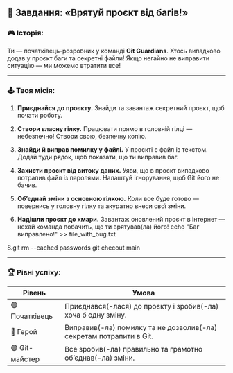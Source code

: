 
## 🧩 **Завдання: «Врятуй проєкт від багів!»**

### 🎮 Історія:

Ти — початківець-розробник у команді **Git Guardians**. Хтось випадково додав у проєкт баги та секретні файли! Якщо негайно не виправити ситуацію — ми можемо втратити все!

---

### 🕹️ Твоя місія:

1. **Приєднайся до проєкту.**
   Знайди та завантаж секретний проєкт, щоб почати роботу.

2. **Створи власну гілку.**
   Працювати прямо в головній гілці — небезпечно! Створи свою, безпечну копію.

3. **Знайди й виправ помилку у файлі.**
   У проєкті є файл із текстом. Додай туди рядок, щоб показати, що ти виправив баг.

4. **Захисти проєкт від витоку даних.**
   Уяви, що в проєкт випадково потрапив файл із паролями. Налаштуй ігнорування, щоб Git його не бачив.

5. **Об’єднай зміни з основною гілкою.**
   Коли все буде готово — повернись у головну гілку та акуратно внеси свої зміни.

6. **Надішли проєкт до хмари.**
   Завантаж оновлений проєкт в інтернет — нехай команда побачить, що ти врятував(ла) його!
echo "Баг виправлено!" >> file_with_bug.txt


8.git rm --cached passwords
git checout main

---

### 🏆 Рівні успіху:

| Рівень         | Умова                                                               |
| -------------- | ------------------------------------------------------------------- |
| 🟢 Початківець | Приєднався(-лася) до проєкту і зробив(-ла) хоча б одну зміну.       |
| 🔵 Герой       | Виправив(-ла) помилку та не дозволив(-ла) секретам потрапити в Git. |
| 🟣 Git-майстер | Все зробив(-ла) правильно та грамотно об’єднав(-ла) зміни.          |
